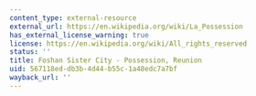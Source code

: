 ```yaml
---
content_type: external-resource
external_url: https://en.wikipedia.org/wiki/La_Possession
has_external_license_warning: true
license: https://en.wikipedia.org/wiki/All_rights_reserved
status: ''
title: Foshan Sister City - Possession, Reunion
uid: 567118ed-db3b-4d44-b55c-1a48edc7a7bf
wayback_url: ''
---
```

